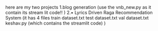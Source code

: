 here are my two projects 
1.blog generation (use the vnb_new.py as it contain its stream lit code!! ) 
2.•	Lyrics Driven Raga Recommendation System (it has 4 files 
train dataset.txt
test dataset.txt
val dataset.txt
keshav.py (which contains the streamlit code)
)
